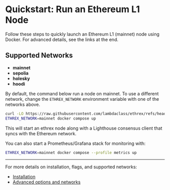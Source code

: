 # Quickstart: Run an Ethereum L1 Node

Follow these steps to quickly launch an Ethereum L1 (mainnet) node using Docker. For advanced details, see the links at the end.

## Supported Networks

- **mainnet**
- **sepolia**
- **holesky**
- **hoodi**

By default, the command below run a node on mainnet. To use a different network, change the `ETHREX_NETWORK` environment variable with one of the networks above.

```sh
curl -LO https://raw.githubusercontent.com/lambdaclass/ethrex/refs/heads/main/docker-compose.yaml
ETHREX_NETWORK=mainnet docker compose up
```

This will start an ethrex node along with a Lighthouse consensus client that syncs with the Ethereum network.

You can also start a Prometheus/Grafana stack for monitoring with:

```sh
ETHREX_NETWORK=mainnet docker compose --profile metrics up
```

---

For more details on installation, flags, and supported networks:

- [Installation](./installation)
- [Advanced options and networks](../l1/running)
